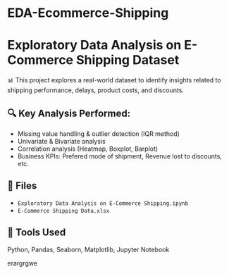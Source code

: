 # EDA-Ecommerce-Shipping
# Exploratory Data Analysis on E-Commerce Shipping Dataset

📊 This project explores a real-world dataset to identify insights related to shipping performance, delays, product costs, and discounts.

## 🔍 Key Analysis Performed:
- Missing value handling & outlier detection (IQR method)
- Univariate & Bivariate analysis
- Correlation analysis (Heatmap, Boxplot, Barplot)
- Business KPIs: Prefered mode of shipment, Revenue lost to discounts, etc.

## 📁 Files
- `Exploratory Data Analysis on E-Commerce Shipping.ipynb`
- `E-Commerce Shipping Data.xlsx`

## 📌 Tools Used
Python, Pandas, Seaborn, Matplotlib, Jupyter Notebook

erargrgwe
